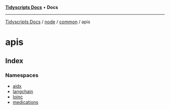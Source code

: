 [**Tidyscripts Docs**](../../../../../../README.md) • **Docs**

***

[Tidyscripts Docs](../../../../../../globals.md) / [node](../../../../README.md) / [common](../../README.md) / apis

# apis

## Index

### Namespaces

- [aidx](namespaces/aidx/README.md)
- [langchain](namespaces/langchain/README.md)
- [loinc](namespaces/loinc/README.md)
- [medications](namespaces/medications/README.md)
